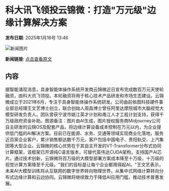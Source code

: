 # 科大讯飞领投云锦微：打造"万元级"边缘计算解决方案

**发布日期**: 2025年1月16号 13:46

![新闻图片](https://pic.chinaz.com/picmap/202308161653589004_1.jpg)

**新闻链接**: [点击查看原文](https://www.aibase.com/zh/news/14771)

## 内容

据智能涌现消息，具身智能体操作系统开发商云锦微近日宣布完成数百万元天使轮融资，由科大讯飞领投。本轮融资将用于核心技术产品研发和市场生态建设。云锦微成立于2021年6月，专注于具身智能体操作系统研发。公司由前依图科技硬件事业部总经理王文艺博士创立，联合创始人周昌博士曾任阿里达摩院城市大脑视觉大模型研发负责人。团队曾获宁波市姚江英才计划和甬江人才工程计划支持，获得千万级政府资金补助。图源备注：图片由AI生成，图片授权服务商Midjourney公司自主研发的云锦OS及配套产品，将边缘计算设备成本控制在万元以内，为企业提供低门槛的AI解决方案。目前已在能源、水务、交通等领域实现商业化落地，服务近百家企业客户，累计销售额达数千万元，客户包括中国电子、贵阳轨交、上汽集团等大型企业。云锦微的核心优势在于其自主开发的VT-Transformer分布式协同计算框架，该框架已开源纯C语言版本，可替代英伟达CUDA架构，支持国产AI芯片。通过技术创新，云锦微将百万级的大模型部署方案成本降至十万级，十万级的视觉计算方案降至千元级。"我们的目标是让每个企业都用得起AI。"王文艺表示，未来AI大模型训练将从互联网的数字世界转向物理世界，从集中式网络计算转向分布式边缘计算和云边协同。云锦微将继续致力于降低AI应用门槛，推动技术普惠发展。
